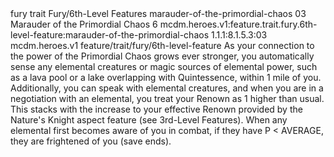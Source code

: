<ability>
  <metadata>
    <class>fury</class>
    <feature_type>trait</feature_type>
    <file_dpath>Fury/6th-Level Features</file_dpath>
    <item_id>marauder-of-the-primordial-chaos</item_id>
    <item_index>03</item_index>
    <item_name>Marauder of the Primordial Chaos</item_name>
    <level>6</level>
    <scc>mcdm.heroes.v1:feature.trait.fury.6th-level-feature:marauder-of-the-primordial-chaos</scc>
    <scdc>1.1.1:8.1.5.3:03</scdc>
    <source>mcdm.heroes.v1</source>
    <type>feature/trait/fury/6th-level-feature</type>
  </metadata>
  <effects>
    <effect type="mundane">As your connection to the power of the Primordial Chaos grows ever stronger, you automatically sense any elemental creatures or magic sources of elemental power, such as a lava pool or a lake overlapping with Quintessence, within 1 mile of you.
Additionally, you can speak with elemental creatures, and when you are in a negotiation with an elemental, you treat your Renown as 1 higher than usual. This stacks with the increase to your effective Renown provided by the Nature&apos;s Knight aspect feature (see 3rd-Level Features). When any elemental first becomes aware of you in combat, if they have P &lt; AVERAGE, they are frightened of you (save ends).</effect>
  </effects>
</ability>
